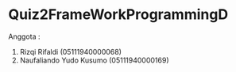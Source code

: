 # Quiz2FrameWorkProgrammingD

Anggota :
1. Rizqi Rifaldi (05111940000068)
2. Naufaliando Yudo Kusumo (05111940000169)
